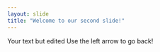 ```yaml
---
layout: slide
title: "Welcome to our second slide!"
---
```

Your text but edited
Use the left arrow to go back!
